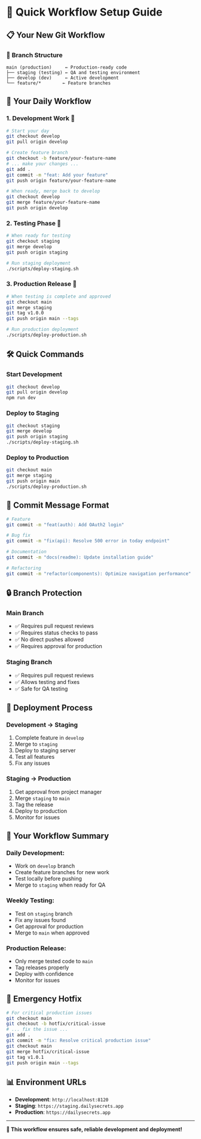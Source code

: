 # 🚀 Quick Workflow Setup Guide

## 📋 **Your New Git Workflow**

### 🌿 **Branch Structure**
```
main (production)     ← Production-ready code
├── staging (testing) ← QA and testing environment  
├── develop (dev)     ← Active development
└── feature/*        ← Feature branches
```

## 🎯 **Your Daily Workflow**

### **1. Development Work** 🔧
```bash
# Start your day
git checkout develop
git pull origin develop

# Create feature branch
git checkout -b feature/your-feature-name
# ... make your changes ...
git add .
git commit -m "feat: Add your feature"
git push origin feature/your-feature-name

# When ready, merge back to develop
git checkout develop
git merge feature/your-feature-name
git push origin develop
```

### **2. Testing Phase** 🧪
```bash
# When ready for testing
git checkout staging
git merge develop
git push origin staging

# Run staging deployment
./scripts/deploy-staging.sh
```

### **3. Production Release** 🚀
```bash
# When testing is complete and approved
git checkout main
git merge staging
git tag v1.0.0
git push origin main --tags

# Run production deployment
./scripts/deploy-production.sh
```

## 🛠️ **Quick Commands**

### **Start Development**
```bash
git checkout develop
git pull origin develop
npm run dev
```

### **Deploy to Staging**
```bash
git checkout staging
git merge develop
git push origin staging
./scripts/deploy-staging.sh
```

### **Deploy to Production**
```bash
git checkout main
git merge staging
git push origin main
./scripts/deploy-production.sh
```

## 📝 **Commit Message Format**

```bash
# Feature
git commit -m "feat(auth): Add OAuth2 login"

# Bug fix
git commit -m "fix(api): Resolve 500 error in today endpoint"

# Documentation
git commit -m "docs(readme): Update installation guide"

# Refactoring
git commit -m "refactor(components): Optimize navigation performance"
```

## 🔒 **Branch Protection**

### **Main Branch**
- ✅ Requires pull request reviews
- ✅ Requires status checks to pass
- ✅ No direct pushes allowed
- ✅ Requires approval for production

### **Staging Branch**
- ✅ Requires pull request reviews
- ✅ Allows testing and fixes
- ✅ Safe for QA testing

## 🚦 **Deployment Process**

### **Development → Staging**
1. Complete feature in `develop`
2. Merge to `staging`
3. Deploy to staging server
4. Test all features
5. Fix any issues

### **Staging → Production**
1. Get approval from project manager
2. Merge `staging` to `main`
3. Tag the release
4. Deploy to production
5. Monitor for issues

## 🎯 **Your Workflow Summary**

### **Daily Development**:
- Work on `develop` branch
- Create feature branches for new work
- Test locally before pushing
- Merge to `staging` when ready for QA

### **Weekly Testing**:
- Test on `staging` branch
- Fix any issues found
- Get approval for production
- Merge to `main` when approved

### **Production Release**:
- Only merge tested code to `main`
- Tag releases properly
- Deploy with confidence
- Monitor for issues

## 🚨 **Emergency Hotfix**

```bash
# For critical production issues
git checkout main
git checkout -b hotfix/critical-issue
# ... fix the issue ...
git add .
git commit -m "fix: Resolve critical production issue"
git checkout main
git merge hotfix/critical-issue
git tag v1.0.1
git push origin main --tags
```

## 📊 **Environment URLs**

- **Development**: `http://localhost:8120`
- **Staging**: `https://staging.dailysecrets.app`
- **Production**: `https://dailysecrets.app`

---

**🌟 This workflow ensures safe, reliable development and deployment!**
